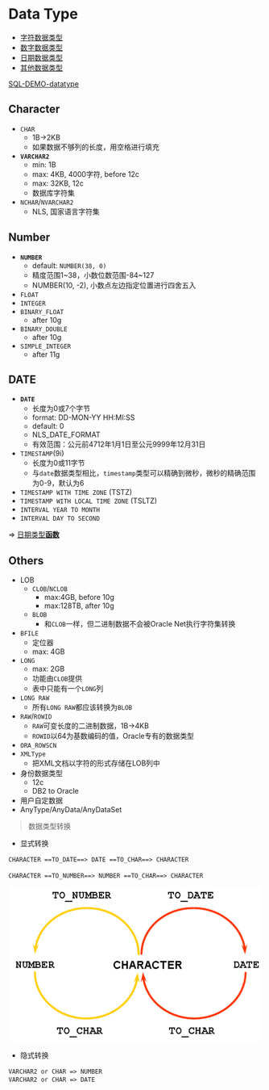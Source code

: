 # Data Type

- [字符数据类型](#character)
- [数字数据类型](#number)
- [日期数据类型](#date)
- [其他数据类型](#others)

[SQL-DEMO-datatype](../../sql_demo/dev/ddl/datatype.sql)

## Character

- `CHAR`
  - 1B->2KB
  - 如果数据不够列的长度，用空格进行填充
- **`VARCHAR2`**
  - min: 1B
  - max: 4KB, 4000字符, before 12c
  - max: 32KB, 12c
  - 数据库字符集
- `NCHAR`/`NVARCHAR2`
  - NLS, 国家语言字符集


## Number

- **`NUMBER`**
  - default: `NUMBER(38, 0)`
  - 精度范围1~38，小数位数范围-84~127
  - NUMBER(10, -2), 小数点左边指定位置进行四舍五入
- `FLOAT`
- `INTEGER`
- `BINARY_FLOAT`
  - after 10g
- `BINARY_DOUBLE`
  - after 10g
- `SIMPLE_INTEGER`
  - after 11g


## DATE

- **`DATE`**
  - 长度为0或7个字节
  - format: DD-MON-YY HH:MI:SS
  - default: 0
  - NLS_DATE_FORMAT
  - 有效范围：公元前4712年1月1日至公元9999年12月31日
- `TIMESTAMP`(9i)
  - 长度为0或11字节
  - 与`date`数据类型相比，`timestamp`类型可以精确到微秒，微秒的精确范围为0-9，默认为6
- `TIMESTAMP WITH TIME ZONE` (TSTZ)
- `TIMESTAMP WITH LOCAL TIME ZONE` (TSLTZ)
- `INTERVAL YEAR TO MONTH`
- `INTERVAL DAY TO SECOND`

=> [日期类型**函数**](../plsql/func_date.md)


## Others

- LOB
  - `CLOB`/`NCLOB`
    - max:4GB, before 10g
    - max:128TB, after 10g
  - `BLOB`
    - 和`CLOB`一样，但二进制数据不会被Oracle Net执行字符集转换
- `BFILE`
  - 定位器
  - max: 4GB
- `LONG`
  - max: 2GB
  - 功能由`CLOB`提供
  - 表中只能有一个`LONG`列
- `LONG RAW`
  - 所有`LONG RAW`都应该转换为`BLOB`
- `RAW`/`ROWID`
  - `RAW`可变长度的二进制数据，1B->4KB
  - `ROWID`以64为基数编码的值，Oracle专有的数据类型
- `ORA_ROWSCN`
- `XMLType`
  - 把XML文档以字符的形式存储在LOB列中
- 身份数据类型
  - 12c
  - DB2 to Oracle
- 用户自定数据
- AnyType/AnyData/AnyDataSet

> 数据类型转换

- 显式转换
```oracle
CHARACTER ==TO_DATE==> DATE ==TO_CHAR==> CHARACTER

CHARACTER ==TO_NUMBER==> NUMBER ==TO_CHAR==> CHARACTER
```

![显示转换](img/dataType_trans.png)

- 隐式转换
```oracle
VARCHAR2 or CHAR => NUMBER
VARCHAR2 or CHAR => DATE
```


